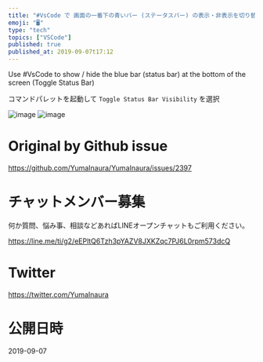 ```yaml
---
title: "#VsCode で 画面の一番下の青いバー (ステータスバー) の表示・非表示を切り替える ( Toggle Status Bar )"
emoji: "🖥"
type: "tech"
topics: ["VSCode"]
published: true
published_at: 2019-09-07t17:12
---
```


Use #VsCode to show / hide the blue bar (status bar) at the bottom of the screen (Toggle Status Bar)


コマンドパレットを起動して  `Toggle Status Bar Visibility`  を選択

![image](https://user-images.githubusercontent.com/13635059/64471207-7da1ef00-d189-11e9-866d-f4036b362a0b.png)
![image](https://user-images.githubusercontent.com/13635059/64471210-7f6bb280-d189-11e9-9f98-126912725417.png)



# Original by Github issue

https://github.com/YumaInaura/YumaInaura/issues/2397








<!-- Update From Qiita API -->

# チャットメンバー募集


何か質問、悩み事、相談などあればLINEオープンチャットもご利用ください。

https://line.me/ti/g2/eEPltQ6Tzh3pYAZV8JXKZqc7PJ6L0rpm573dcQ





# Twitter


https://twitter.com/YumaInaura


<!-- Update From Qiita API -->



# 公開日時

2019-09-07
